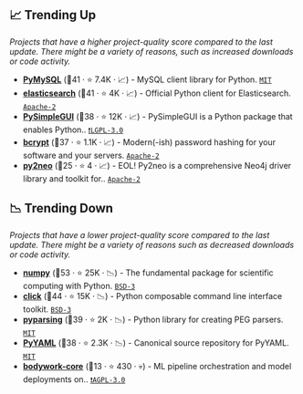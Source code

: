 ## 📈 Trending Up

_Projects that have a higher project-quality score compared to the last update. There might be a variety of reasons, such as increased downloads or code activity._

- <b><a href="https://github.com/PyMySQL/PyMySQL">PyMySQL</a></b> (🥇41 ·  ⭐ 7.4K · 📈) - MySQL client library for Python. <code><a href="http://bit.ly/34MBwT8">MIT</a></code>
- <b><a href="https://github.com/elastic/elasticsearch-py">elasticsearch</a></b> (🥇41 ·  ⭐ 4K · 📈) - Official Python client for Elasticsearch. <code><a href="http://bit.ly/3nYMfla">Apache-2</a></code>
- <b><a href="https://github.com/PySimpleGUI/PySimpleGUI">PySimpleGUI</a></b> (🥈38 ·  ⭐ 12K · 📈) - PySimpleGUI is a Python package that enables Python.. <code><a href="http://bit.ly/37RvQcA">❗️LGPL-3.0</a></code>
- <b><a href="https://github.com/pyca/bcrypt">bcrypt</a></b> (🥈37 ·  ⭐ 1.1K · 📈) - Modern(-ish) password hashing for your software and your servers. <code><a href="http://bit.ly/3nYMfla">Apache-2</a></code>
- <b><a href="https://github.com/neo4j-contrib/py2neo">py2neo</a></b> (🥉25 ·  ⭐ 4 · 📈) - EOL! Py2neo is a comprehensive Neo4j driver library and toolkit for.. <code><a href="http://bit.ly/3nYMfla">Apache-2</a></code>

## 📉 Trending Down

_Projects that have a lower project-quality score compared to the last update. There might be a variety of reasons such as decreased downloads or code activity._

- <b><a href="https://github.com/numpy/numpy">numpy</a></b> (🥇53 ·  ⭐ 25K · 📉) - The fundamental package for scientific computing with Python. <code><a href="http://bit.ly/3aKzpTv">BSD-3</a></code>
- <b><a href="https://github.com/pallets/click">click</a></b> (🥇44 ·  ⭐ 15K · 📉) - Python composable command line interface toolkit. <code><a href="http://bit.ly/3aKzpTv">BSD-3</a></code>
- <b><a href="https://github.com/pyparsing/pyparsing">pyparsing</a></b> (🥇39 ·  ⭐ 2K · 📉) - Python library for creating PEG parsers. <code><a href="http://bit.ly/34MBwT8">MIT</a></code>
- <b><a href="https://github.com/yaml/pyyaml">PyYAML</a></b> (🥇38 ·  ⭐ 2.3K · 📉) - Canonical source repository for PyYAML. <code><a href="http://bit.ly/34MBwT8">MIT</a></code>
- <b><a href="https://github.com/bodywork-ml/bodywork-core">bodywork-core</a></b> (🥉13 ·  ⭐ 430 · 💀) - ML pipeline orchestration and model deployments on.. <code><a href="http://bit.ly/3pwmjO5">❗️AGPL-3.0</a></code>

